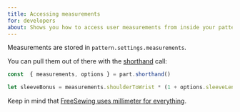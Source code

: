 ```yaml
---
title: Accessing measurements
for: developers
about: Shows you how to access user measurements from inside your pattern
---
```


Measurements are stored in `pattern.settings.measurements`.

You can pull them out of there with 
the [shorthand](/howtos/code/shorthand/) call:


```js
const  { measurements, options } = part.shorthand()

let sleeveBonus = measurements.shoulderToWrist * (1 + options.sleeveLengthBonus);
```

<Note>

Keep in mind that [FreeSewing uses millimeter for everything](/guides/prerequisites/units).

</Note>
